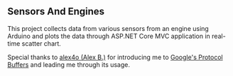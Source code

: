 Sensors And Engines
---
This project collects data from various sensors from an engine using Arduino and plots the data through ASP.NET Core MVC application in real-time scatter chart.

Special thanks to [alex4o (Alex B.)](https://github.com/alex4o) for introducing me to [Google's Protocol Buffers](https://developers.google.com/protocol-buffers) and leading me through its usage.

